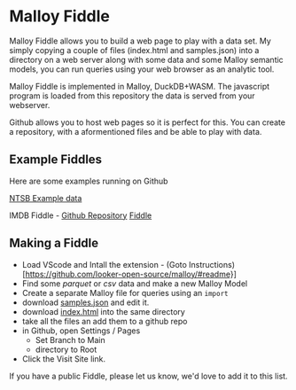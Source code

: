 # Malloy Fiddle

Malloy Fiddle allows you to build a web page to play with a data set. My simply copying a couple of files (index.html and samples.json) into a directory on a web server along with some data and some Malloy semantic models, you can run queries using your web browser as an analytic tool.

Malloy Fiddle is implemented in Malloy, DuckDB+WASM.  The javascript program is loaded from this repository the data is served from your webserver.

Github allows you to host web pages so it is perfect for this.  You can create a repository, with a aformentioned files and be able to play with data.  

## Example Fiddles

Here are some examples running on Github

[NTSB Example data](https://looker-open-source.github.io/malloy/fiddle/index.html?q=12+-+Line+Chart+with+two+dimension%3A+Flights+by+Month+and+Length&m=Flights&t=)

IMDB Fiddle - [Github Repository](https://github.com/lloydtabb/imdb_malloy)  [Fiddle](https://lloydtabb.github.io/imdb_fiddle/index.html)

## Making a Fiddle

  * Load VScode and Intall the extension - (Goto Instructions)[https://github.com/looker-open-source/malloy/#readme}]
  * Find some *parquet* or *csv* data and make a new Malloy Model
  * Create a separate Malloy file for queries using an `import`
  * download [samples.json](samples.json) and edit it.
  * download [index.html](index.html) into the same directory
  * take all the files an add them to a github repo
  * in Github, open Settings / Pages
    * Set Branch to Main
    * directory to Root
  * Click the Visit Site link.

  If you have a public Fiddle, please let us know, we'd love to add it to this list.